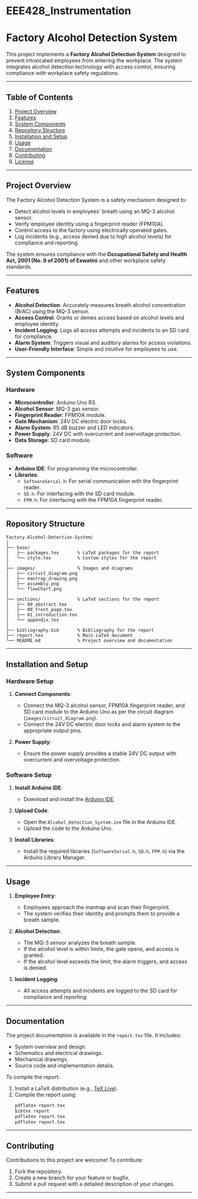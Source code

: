 # EEE428_Instrumentation
 
# Factory Alcohol Detection System

This project implements a **Factory Alcohol Detection System** designed to prevent intoxicated employees from entering the workplace. The system integrates alcohol detection technology with access control, ensuring compliance with workplace safety regulations.

---

## Table of Contents
1. [Project Overview](#project-overview)
2. [Features](#features)
3. [System Components](#system-components)
4. [Repository Structure](#repository-structure)
5. [Installation and Setup](#installation-and-setup)
6. [Usage](#usage)
7. [Documentation](#documentation)
8. [Contributing](#contributing)
9. [License](#license)

---

## Project Overview

The Factory Alcohol Detection System is a safety mechanism designed to:
- Detect alcohol levels in employees' breath using an MQ-3 alcohol sensor.
- Verify employee identity using a fingerprint reader (FPM10A).
- Control access to the factory using electrically operated gates.
- Log incidents (e.g., access denied due to high alcohol levels) for compliance and reporting.

The system ensures compliance with the **Occupational Safety and Health Act, 2001 (No. 9 of 2001) of Eswatini** and other workplace safety standards.

---

## Features

- **Alcohol Detection**: Accurately measures breath alcohol concentration (BrAC) using the MQ-3 sensor.
- **Access Control**: Grants or denies access based on alcohol levels and employee identity.
- **Incident Logging**: Logs all access attempts and incidents to an SD card for compliance.
- **Alarm System**: Triggers visual and auditory alarms for access violations.
- **User-Friendly Interface**: Simple and intuitive for employees to use.

---

## System Components

### Hardware
- **Microcontroller**: Arduino Uno R3.
- **Alcohol Sensor**: MQ-3 gas sensor.
- **Fingerprint Reader**: FPM10A module.
- **Gate Mechanism**: 24V DC electric door locks.
- **Alarm System**: 85 dB buzzer and LED indicators.
- **Power Supply**: 24V DC with overcurrent and overvoltage protection.
- **Data Storage**: SD card module.

### Software
- **Arduino IDE**: For programming the microcontroller.
- **Libraries**:
  - `SoftwareSerial.h`: For serial communication with the fingerprint reader.
  - `SD.h`: For interfacing with the SD card module.
  - `FPM.h`: For interfacing with the FPM10A fingerprint reader.

---

## Repository Structure

```
Factory-Alcohol-Detection-System/
│
├── base/
│   ├── packages.tex       % LaTeX packages for the report
│   └── style.tex          % Custom styles for the report
│
├── images/                % Images and diagrams
│   ├── circuit_diagram.png
│   ├── mantrap_drawing.png
│   ├── assembly.png
│   └── flowChart.png
│
├── sections/              % LaTeX sections for the report
│   ├── 00_abstract.tex
│   ├── 00_front_page.tex
│   ├── 01_introduction.tex
│   └── appendix.tex
│
├── bibliography.bib       % Bibliography for the report
├── report.tex             % Main LaTeX document
└── README.md              % Project overview and documentation
```

---

## Installation and Setup

### Hardware Setup
1. **Connect Components**:
   - Connect the MQ-3 alcohol sensor, FPM10A fingerprint reader, and SD card module to the Arduino Uno as per the circuit diagram (`images/circuit_diagram.png`).
   - Connect the 24V DC electric door locks and alarm system to the appropriate output pins.

2. **Power Supply**:
   - Ensure the power supply provides a stable 24V DC output with overcurrent and overvoltage protection.

### Software Setup
1. **Install Arduino IDE**:
   - Download and install the [Arduino IDE](https://www.arduino.cc/en/software).

2. **Upload Code**:
   - Open the `Alcohol_Detection_System.ino` file in the Arduino IDE.
   - Upload the code to the Arduino Uno.

3. **Install Libraries**:
   - Install the required libraries (`SoftwareSerial.h`, `SD.h`, `FPM.h`) via the Arduino Library Manager.

---

## Usage

1. **Employee Entry**:
   - Employees approach the mantrap and scan their fingerprint.
   - The system verifies their identity and prompts them to provide a breath sample.

2. **Alcohol Detection**:
   - The MQ-3 sensor analyzes the breath sample.
   - If the alcohol level is within limits, the gate opens, and access is granted.
   - If the alcohol level exceeds the limit, the alarm triggers, and access is denied.

3. **Incident Logging**:
   - All access attempts and incidents are logged to the SD card for compliance and reporting.

---

## Documentation

The project documentation is available in the `report.tex` file. It includes:
- System overview and design.
- Schematics and electrical drawings.
- Mechanical drawings.
- Source code and implementation details.

To compile the report:
1. Install a LaTeX distribution (e.g., [TeX Live](https://www.tug.org/texlive/)).
2. Compile the report using:
   ```bash
   pdflatex report.tex
   bibtex report
   pdflatex report.tex
   pdflatex report.tex
   ```

---

## Contributing

Contributions to this project are welcome! To contribute:
1. Fork the repository.
2. Create a new branch for your feature or bugfix.
3. Submit a pull request with a detailed description of your changes.

---

